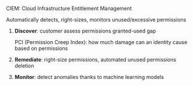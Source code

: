 CIEM: Cloud Infrastructure Entitlement Management

Automatically detects, right-sizes, monitors unused/excessive permissions

1. **Discover**: customer assess permissions granted-used gap
   
   PCI (Permission Creep Index): how much damage can an identity cause based on permissions
2. **Remediate**: right-size permissions, automated unused permissions deletion
3. **Monitor**: detect anomalies thanks to machine learning models